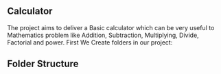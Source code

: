 ## Calculator
The project aims to deliver a Basic calculator which can be very useful to Mathematics problem like Addition, Subtraction, Multiplying, Divide, Factorial and power.
First We Create folders in our project:

## Folder Structure
## 
